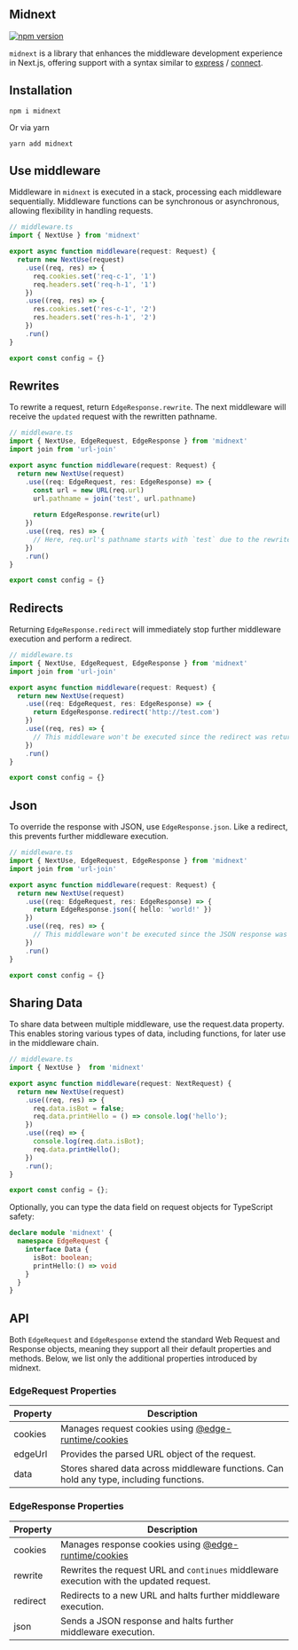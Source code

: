 ## Midnext

[![npm version](https://img.shields.io/npm/v/midnext.svg?style=for-the-badge)](https://www.npmjs.com/package/midnext)

`midnext` is a library that enhances the middleware development experience in Next.js, offering support with a syntax similar to [express](http://npm.im/express) / [connect](https://www.npmjs.com/package/connect).

## Installation
 ```
 npm i midnext
 ```
Or via yarn
```
yarn add midnext
```

## Use middleware
Middleware in `midnext` is executed in a stack, processing each middleware sequentially. Middleware functions can be synchronous or asynchronous, allowing flexibility in handling requests.

```typescript
// middleware.ts
import { NextUse } from 'midnext'

export async function middleware(request: Request) {
  return new NextUse(request)
    .use((req, res) => {
      req.cookies.set('req-c-1', '1')
      req.headers.set('req-h-1', '1')
    })
    .use((req, res) => {
      res.cookies.set('res-c-1', '2')
      res.headers.set('res-h-1', '2')
    })
    .run()
}

export const config = {}
```

## Rewrites
To rewrite a request, return `EdgeResponse.rewrite`. The next middleware will receive the `updated` request with the rewritten pathname.

```typescript
// middleware.ts
import { NextUse, EdgeRequest, EdgeResponse } from 'midnext'
import join from 'url-join'

export async function middleware(request: Request) {
  return new NextUse(request)
    .use((req: EdgeRequest, res: EdgeResponse) => {
      const url = new URL(req.url)
      url.pathname = join('test', url.pathname)  
    
      return EdgeResponse.rewrite(url)
    })
    .use((req, res) => {
      // Here, req.url's pathname starts with `test` due to the rewrite above
    })
    .run()
}

export const config = {}
```

## Redirects
Returning `EdgeResponse.redirect` will immediately stop further middleware execution and perform a redirect.

```typescript
// middleware.ts
import { NextUse, EdgeRequest, EdgeResponse } from 'midnext'
import join from 'url-join'

export async function middleware(request: Request) {
  return new NextUse(request)
    .use((req: EdgeRequest, res: EdgeResponse) => {
      return EdgeResponse.redirect('http://test.com')
    })
    .use((req, res) => {
      // This middleware won't be executed since the redirect was returned above
    })
    .run()
}

export const config = {}
```

## Json
To override the response with JSON, use `EdgeResponse.json`. Like a redirect, this prevents further middleware execution.

```typescript
// middleware.ts
import { NextUse, EdgeRequest, EdgeResponse } from 'midnext'
import join from 'url-join'

export async function middleware(request: Request) {
  return new NextUse(request)
    .use((req: EdgeRequest, res: EdgeResponse) => {
      return EdgeResponse.json({ hello: 'world!' })
    })
    .use((req, res) => {
      // This middleware won't be executed since the JSON response was returned above
    })
    .run()
}

export const config = {}
```

## Sharing Data

To share data between multiple middleware, use the request.data property. This enables storing various types of data, including functions, for later use in the middleware chain.
```typescript
// middleware.ts
import { NextUse }  from 'midnext'

export async function middleware(request: NextRequest) {
  return new NextUse(request)
    .use((req, res) => {
      req.data.isBot = false;
      req.data.printHello = () => console.log('hello');
    })
    .use((req) => {
      console.log(req.data.isBot);
      req.data.printHello();
    })
    .run();
}

export const config = {};
```

Optionally, you can type the data field on request objects for TypeScript safety:

```typescript
declare module 'midnext' {
  namespace EdgeRequest {
    interface Data {
      isBot: boolean;
      printHello:() => void
    }
  }
}
```

## API
Both `EdgeRequest` and `EdgeResponse` extend the standard Web Request and Response objects, meaning they support all their default properties and methods. 
Below, we list only the additional properties introduced by midnext.

### EdgeRequest Properties

| Property | Description                                                                                                |
|----------|------------------------------------------------------------------------------------------------------------|
| cookies  | Manages request cookies using [@edge-runtime/cookies](https://www.npmjs.com/package/@edge-runtime/cookies) |
| edgeUrl  | Provides the parsed URL object of the request.                                                             |
| data     | Stores shared data across middleware functions. Can hold any type, including functions.                    |


### EdgeResponse Properties
| Property | Description                                                                                                 |
|----------|-------------------------------------------------------------------------------------------------------------|
| cookies  | Manages response cookies using [@edge-runtime/cookies](https://www.npmjs.com/package/@edge-runtime/cookies) |
| rewrite  | Rewrites the request URL and `continues` middleware execution with the updated request.                     |
| redirect | Redirects to a new URL and halts further middleware execution.                                              |
| json     | Sends a JSON response and halts further middleware execution.                                               |
